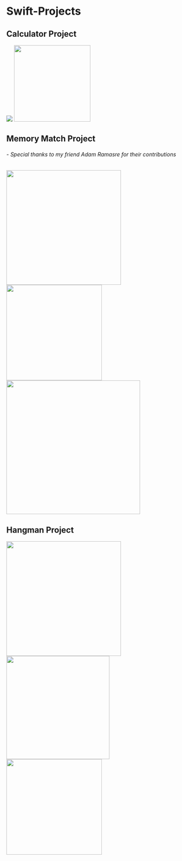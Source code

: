 # Swift-Projects

## Calculator Project
<img src="CLICK TO SEE PROJECT/calculator1.png">
<img src="CLICK TO SEE PROJECT/calculator2.png" width="200">

## Memory Match Project
###### - Special thanks to my friend Adam Ramasre for their contributions
<img src="CLICK TO SEE PROJECT/memmatch3.png" width="300">
<img src="CLICK TO SEE PROJECT/memmatch1.png" width="250">
<img src="CLICK TO SEE PROJECT/memmatch2.png" width="350">

## Hangman Project
<img src="CLICK TO SEE PROJECT/hangman3.png" width="300">
<img src="CLICK TO SEE PROJECT/hangman1.png" width="270">
<img src="CLICK TO SEE PROJECT/hangman2.png" width="250">
